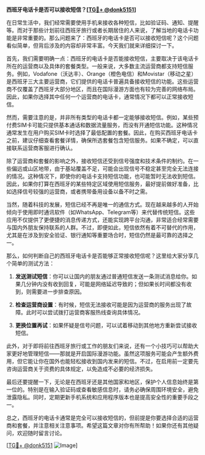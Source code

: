 **西班牙电话卡是否可以接收短信？[[TG💪+ @donk5151](https://t.me/s/donk5151)]**

在日常生活中，我们经常需要使用手机来接收各种短信，比如验证码、通知、提醒等。而对于那些计划前往西班牙旅行或者长期居住的人来说，了解当地的电话卡功能是非常重要的。那么问题来了：西班牙的电话卡是否可以接收短信呢？这个问题看似简单，但背后涉及的内容却非常丰富。今天我们就来详细探讨一下。

首先，我们需要明确一点：西班牙的电话卡是否能接收短信，主要取决于该电话卡所在的运营商以及具体的套餐类型。一般来说，大多数主流运营商都支持短信服务。例如，Vodafone（沃达丰）、Orange（橙色电信）和Movistar（移动之星）是西班牙三大主要运营商，它们提供的电话卡普遍具备接收短信的功能。这些运营商不仅覆盖了西班牙大部分地区，而且在国际漫游方面也有较为完善的网络布局。因此，如果你选择其中任何一个运营商的电话卡，通常情况下都可以正常接收短信。

然而，需要注意的是，并非所有类型的电话卡都一定能够接收短信。例如，某些预付费SIM卡可能只提供基本通话和数据流量服务，而没有开通短信功能。这种情况通常发生在用户购买SIM卡时选择了最低配置的套餐。因此，在购买西班牙电话卡之前，建议仔细查看套餐详情，确保所选套餐包含短信服务。如果不确定，可以直接联系运营商客服进行确认。

除了运营商和套餐的影响之外，接收短信还受到信号强度和技术条件的制约。在一些偏远或山区地带，由于基站覆盖不足，可能会出现信号不稳定甚至完全无法连接的情况。这种情况下，即使你的电话卡支持短信功能，也可能暂时无法收到短信。因此，如果你打算在西班牙的某些特定区域使用短信服务，最好提前做好准备，比如选择信号较强的运营商，或者携带备用设备以备不时之需。

当然，随着科技的发展，短信已经不再是唯一的通信方式。现在越来越多的人开始倾向于使用即时通讯软件（如WhatsApp、Telegram等）来代替传统短信。这些应用不仅提供了更便捷的消息传递方式，还能实现跨平台沟通，非常适合经常需要与国内外朋友保持联系的人群。不过，即便如此，短信依然有着不可替代的作用，尤其是在涉及到安全验证、银行通知等重要场合时，短信仍然是最可靠的选择之一。

那么，如何判断自己的西班牙电话卡是否能够正常接收短信呢？这里给大家分享几个简单的测试方法：

1. **发送测试短信**：你可以让国内的朋友通过普通短信发送一条测试消息给你。如果几分钟内没有收到回复，可能是网络延迟导致的；但如果长时间都没有收到，则需要进一步排查原因。
   
2. **检查运营商设置**：有时候，短信无法接收可能是因为运营商的服务出现了故障。此时可以尝试拨打运营商客服热线查询具体情况。
   
3. **更换位置再试**：如果怀疑是信号问题，可以试着移动到其他地方重新尝试接收短信。

此外，对于即将前往西班牙旅行或工作的朋友们来说，还有一个小技巧可以帮助大家更好地管理短信——那就是开启国际漫游功能。虽然这项服务可能会产生额外费用，但它能让你在国外也能轻松接收到国内发来的短信。不过，在启用前一定要先咨询运营商关于资费的具体规定，以免造成不必要的经济损失。

最后还要提醒一下，无论是在西班牙还是其他国家和地区，保护个人信息始终是第一位的。特别是在输入验证码或查看敏感信息时，请务必确保周围环境安全，避免泄露隐私。同时，定期更新手机系统和应用程序版本也是提高安全性的重要手段之一。

总之，西班牙的电话卡通常是完全可以接收短信的，但前提是你要选择合适的运营商和套餐，并注意相关注意事项。希望这篇文章对你有所帮助！如果你还有其他疑问，欢迎随时留言讨论。

[[TG💪+ @donk5151](https://t.me/s/donk5151) ![Image](https://i.postimg.cc/rwNCRYN7/Snipaste-2025-04-30-17-27-05.png)]